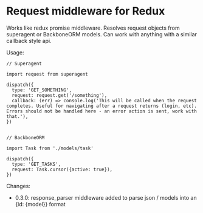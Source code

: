 # Request middleware for Redux

Works like redux promise middleware. Resolves request objects from superagent or BackboneORM models. Can work with anything with a similar callback style api.

Usage:

    // Superagent

    import request from superagent

    dispatch({
      type: 'GET_SOMETHING',
      request: request.get('/something'),
      callback: (err) => console.log('This will be called when the request completes. Useful for navigating after a request returns (login, etc). Errors should not be handled here - an error action is sent, work with that.'),
    })


    // BackboneORM

    import Task from './models/task'

    dispatch({
      type: 'GET_TASKS',
      request: Task.cursor({active: true}),
    })

Changes:

- 0.3.0: response_parser middleware added to parse json / models into an {id: {model}} format
